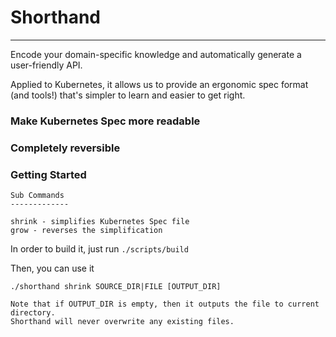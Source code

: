 # Shorthand
-------------

Encode your domain-specific knowledge and automatically generate a user-friendly API.

Applied to Kubernetes, it allows us to provide an ergonomic spec format (and tools!)
that's simpler to learn and easier to get right.

### Make Kubernetes Spec more readable

### Completely reversible

### Getting Started

```
Sub Commands
-------------

shrink - simplifies Kubernetes Spec file
grow - reverses the simplification
```
In order to build it, just run `./scripts/build`

Then, you can use it

```
./shorthand shrink SOURCE_DIR|FILE [OUTPUT_DIR] 

Note that if OUTPUT_DIR is empty, then it outputs the file to current directory. 
Shorthand will never overwrite any existing files.
```

